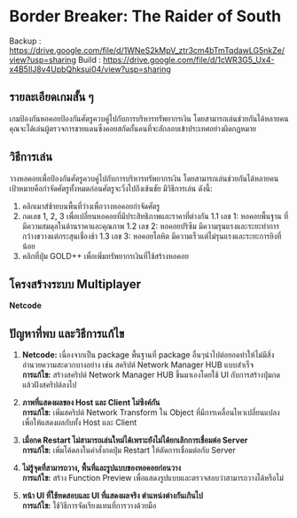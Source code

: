 # Border Breaker: The Raider of South
Backup : https://drive.google.com/file/d/1WNeS2kMpV_ztr3cm4bTmTqdawLG5nkZe/view?usp=sharing
Build : https://drive.google.com/file/d/1cWR3G5_Ux4-x4B5IlJ8v4UpbQhksui04/view?usp=sharing
## รายละเอียดเกมสั้น ๆ
เกมป้องกันหอคอยป้องกันศัตรูควบคู่ไปกับการบริหารทรัพยากรเงิน โดยสามารถเล่นช่วยกันได้หลายคนคุณจะได้เล่นผู้ตรวจการชายแดนซึ่งคอยสกัดกั้นคนที่จะลักลอบเข้าประเทศอย่างผิดกฏหมาย

## วิธีการเล่น
วางหอคอยเพื่อป้องกันศัตรูควบคู่ไปกับการบริหารทรัพยากรเงิน โดยสามารถเล่นช่วยกันได้หลายคน เป้าหมายคือกำจัดศัตรูทั้งหมดก่อนศัตรูจะวิ่งไปถึงเช้นชัย มีวิธีการเล่น ดังนี้:

1. คลิกเมาส์ซ้ายบนพื้นที่ว่างเพื่อวางหอคอยกำจัดศัตรู
2. กดเลข 1, 2, 3 เพื่อเปลี่ยนหอคอยที่มีประสิทธิภาพและราคาที่ต่างกัน
    1.1 เลข 1: หอคอยพื้นฐาน ที่มีความสมดุลในด้านราคาและคุณภาพ
    1.2 เลข 2: หอคอยปริซึม มีความรุนแรงและระยะทำการกว้างขวางแต่กระสุนเชื่องช้า
    1.3 เลข 3: หอคอยโลหิต มีความเร็วแต่ไม่รุนแรงและระยะการยิงที่น้อย
3. คลิกที่ปุ่ม GOLD++ เพื่อเพิ่มทรัพยากรเงินที่ใช้สร้างหอคอย

## โครงสร้างระบบ Multiplayer

**Netcode**

## ปัญหาที่พบ และวิธีการแก้ไข

1. **Netcode:** เนื่องจากเป็น package พื้นฐานที่ package อื่นๆนำไปต่อยอดทำให้ไม่มีสิ่งอำนวยความสะดวกบางอย่าง เช่น สคริปต์ Network Manager HUB แบบสำเร็จ  
   **การแก้ไข:** สร้างสคริปต์ Network Manager HUB ขึ้นมาเองโดยใช้ UI กับการสร้างปุ่มกดแล้วฝังสคริปต์ลงไป

2. **ภาพที่แสดงผลของ Host และ Client ไม่ซิงค์กัน**  
   **การแก้ไข:** เพิ่มสคริปต์ Network Transform ใน Object ที่มีการเคลื่อนไหวเปลี่ยนแปลงเพื่อให้แสดงผลกับทั้ง Host และ Client

3. **เมื่อกด Restart ไม่สามารถเล่นใหม่ได้เพราะยังไม่ได้ยกเลิกการเชื่อมต่อ Server**  
   **การแก้ไข:** เพิ่มโค้ดลงในคำสั่งกดปุ่ม Restart ให้ตัดการเชื่อมต่อกับ Server

4. **ไม่รู้จุดที่สามารถวาง, พื้นที่และรูปแบบของหอคอยก่อนวาง**  
   **การแก้ไข:** สร้าง Function Preview เพื่อแสดงรูปแบบและตรวจสอบว่าสามารถวางได้หรือไม่

5. **หน้า UI ที่ใช้ทดสอบและ UI ที่แสดงผลจริง ตำแหน่งต่างกันเกินไป**  
   **การแก้ไข:** ใช้วิธีการจัดเรียงแทนที่การวางด้วยมือ
